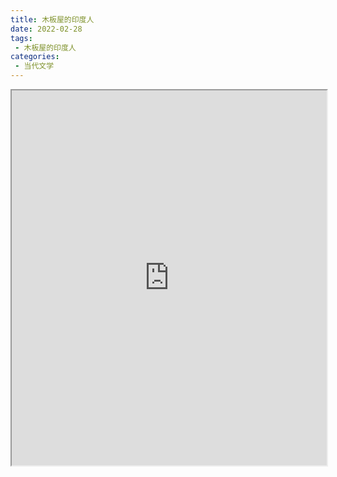 ```yaml
---
title: 木板屋的印度人
date: 2022-02-28
tags:
 - 木板屋的印度人
categories:
 - 当代文学
---
```




<iframe src="http://localhost:8080/pdf/web/viewer.html?file=https://vkceyugu.cdn.bspapp.com/VKCEYUGU-e9075d72-0451-48df-afe1-d46932ae4554/6efdb56f-5891-45e8-aaf2-dcda003887e8.pdf" width="100%" height="600px"></iframe>
